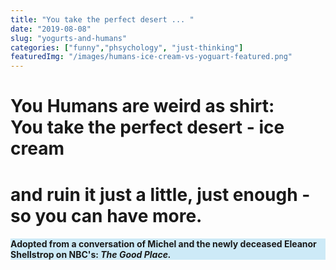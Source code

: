 ```yaml
---
title: "You take the perfect desert ... "
date: "2019-08-08"
slug: "yogurts-and-humans"
categories: ["funny","phsychology", "just-thinking"]
featuredImg: "/images/humans-ice-cream-vs-yoguart-featured.png"
---
```


<h1>You Humans are weird as shirt: You take the perfect desert - <strong>ice cream</strong> <br/></h1>

<h1>and ruin it just a little, just enough - </br>  so you can have more.</h1>


<h4> <!-- wp:paragraph {"customBackgroundColor":"#cdeaf7","fontSize":"small"} -->
<p style="background-color:#cdeaf7" class="has-background has-small-font-size">Adopted from a conversation of Michel and the newly deceased Eleanor Shellstrop on NBC's: <em>The Good Place.</em></p>
<!-- /wp:paragraph -->
